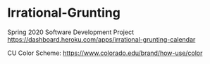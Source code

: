 # Irrational-Grunting
Spring 2020 Software Development Project
https://dashboard.heroku.com/apps/irrational-grunting-calendar


CU Color Scheme: https://www.colorado.edu/brand/how-use/color
